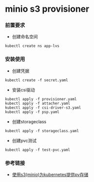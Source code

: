 # minio s3 provisioner

### 前置要求
- 创建命名空间
```
kubectl create ns app-lvs
```
### 安装使用
- 创建凭据
```
kubectl create -f secret.yaml
```
- 安装csi驱动
```
kubectl apply -f provisioner.yaml
kubectl apply -f attacher.yaml
kubectl apply -f csi-driver-s3.yaml
kubectl apply -f psp.yaml
```
- 创建storageclass
```
kubectl apply -f storageclass.yaml
```
- 创建pvc测试
```
kubectl apply -f test-pvc.yaml
```

### 参考链接
- [使用s3(minio)为kubernetes提供pv存储](https://www.lishuai.fun/2021/12/31/k8s-pv-s3/)
